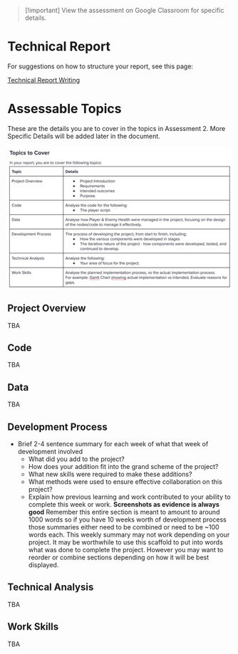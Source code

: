 
> [!important] View the assessment on Google Classroom for specific details.

# Technical Report

For suggestions on how to structure your report, see this page:

[Technical Report Writing](_sharedContent/technicalReportWriting.md)

# Assessable Topics 

These are the details you are to cover in the topics in Assessment 2. More Specific Details will be added later in the document.

![assessment2Topics](ISD/4%20-%20Project/2024S2/_images/assessment2Topics.png)

## Project Overview

TBA

## Code

TBA

## Data

TBA

## Development Process

- Brief 2-4 sentence summary for each week of what that week of development involved
	- What did you add to the project?
	- How does your addition fit into the grand scheme of the project?
	- What new skills were required to make these additions?
	- What methods were used to ensure effective collaboration on this project?
	- Explain how previous learning and work contributed to your ability to complete this week or work.
<strong>Screenshots as evidence is always good</strong>
Remember this entire section is meant to amount to around 1000 words so if you have 10 weeks worth of development process those summaries either need to be combined or need to be ~100 words each.
This weekly summary may not work depending on your project. It may be worthwhile to use this scaffold to put into words what was done to complete the project. However you may want to reorder or combine sections depending on how it will be best displayed. 

## Technical Analysis

TBA

## Work Skills

TBA